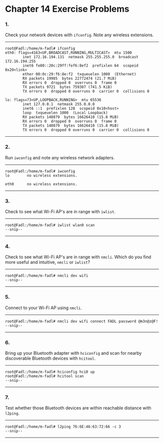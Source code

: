 # Chapter 14 Exercise Problems

### 1.

Check your network devices with `ifconfig`. Note any wireless extensions.

---

```shell
root@Fadl:/home/m-fadl# ifconfig
eth0: flags=4163<UP,BROADCAST,RUNNING,MULTICAST>  mtu 1500
        inet 172.16.194.131  netmask 255.255.255.0  broadcast 172.16.194.255
        inet6 fe80::20c:29ff:fef6:8ef2  prefixlen 64  scopeid 0x20<link>
        ether 00:0c:29:f6:8e:f2  txqueuelen 1000  (Ethernet)
        RX packets 19985  bytes 22772474 (21.7 MiB)
        RX errors 0  dropped 0  overruns 0  frame 0
        TX packets 9721  bytes 759307 (741.5 KiB)
        TX errors 0  dropped 0 overruns 0  carrier 0  collisions 0

lo: flags=73<UP,LOOPBACK,RUNNING>  mtu 65536
        inet 127.0.0.1  netmask 255.0.0.0
        inet6 ::1  prefixlen 128  scopeid 0x10<host>
        loop  txqueuelen 1000  (Local Loopback)
        RX packets 140879  bytes 16626410 (15.8 MiB)
        RX errors 0  dropped 0  overruns 0  frame 0
        TX packets 140879  bytes 16626410 (15.8 MiB)
        TX errors 0  dropped 0 overruns 0  carrier 0  collisions 0
```

---

### 2.

Run `iwconfig` and note any wireless network adapters.

---

```shell
root@Fadl:/home/m-fadl# iwconfig
lo        no wireless extensions.

eth0      no wireless extensions.
```

---

### 3.

Check to see what Wi-Fi AP's are in range with `iwlist`.

---

```shell
root@Fadl:/home/m-fadl# iwlist wlan0 scan
--snip--
```

---

### 4.

Check to see what Wi-Fi AP's are in range with `nmcli`. Which do you find more useful and intuitive, `nmcli` or `iwlist`?

---

```shell
root@Fadl:/home/m-fadl# nmcli dev wifi
--snip--
```

---

### 5.

Connect to your Wi-Fi AP using `nmcli`.

---

```shell
root@Fadl:/home/m-fadl# nmcli dev wifi connect FADL password @m3n@z@F!
--snip--
```

---

### 6.

Bring up your Bluetooth adapter with `hciconfig` and scan for nearby discoverable Bluetooth devices with `hcitool`.

---

```shell
root@Fadl:/home/m-fadl# hciconfig hci0 up
root@Fadl:/home/m-fadl# hcitool scan
--snip--
```

---

### 7.

Test whether those Bluetooth devices are within reachable distance with `l2ping`.

---

```shell
root@Fadl:/home/m-fadl# l2ping 76:6E:46:63:72:66 -c 3
--snip--
```

---
